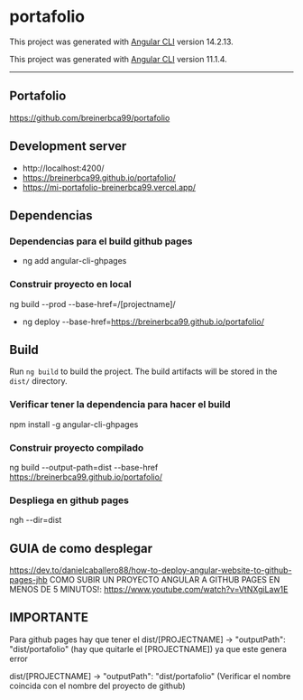 # portafolio

This project was generated with [Angular CLI](https://github.com/angular/angular-cli) version 14.2.13.

This project was generated with [Angular CLI](https://github.com/angular/angular-cli) version 11.1.4.

--------------------------------------------------------------------------------
## Portafolio
https://github.com/breinerbca99/portafolio


## Development server

* http://localhost:4200/
* https://breinerbca99.github.io/portafolio/
* https://mi-portafolio-breinerbca99.vercel.app/


## Dependencias
### Dependencias para el build github pages
* ng add angular-cli-ghpages

### Construir proyecto en local
ng build --prod --base-href=/[projectname]/
* ng deploy --base-href=https://breinerbca99.github.io/portafolio/

## Build
Run `ng build` to build the project. The build artifacts will be stored in the `dist/` directory.
### Verificar tener la dependencia para hacer el build
npm install -g angular-cli-ghpages
### Construir proyecto compilado
ng build --output-path=dist --base-href https://breinerbca99.github.io/portafolio/
###  Despliega en github pages
ngh --dir=dist

## GUIA de como desplegar
https://dev.to/danielcaballero88/how-to-deploy-angular-website-to-github-pages-jhb
COMO SUBIR UN PROYECTO ANGULAR A GITHUB PAGES EN MENOS DE 5 MINUTOS!: https://www.youtube.com/watch?v=VtNXgiLaw1E

## IMPORTANTE
Para github pages hay que tener el 
dist/[PROJECTNAME] → "outputPath": "dist/portafolio" (hay que quitarle el [PROJECTNAME])  ya que este genera error

dist/[PROJECTNAME] → "outputPath": "dist/portafolio" (Verificar el nombre coincida con el nombre del proyecto de github)
